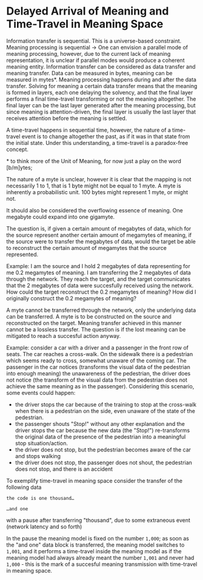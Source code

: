 # Delayed Arrival of Meaning and Time-Travel in Meaning Space



Information transfer is sequential. This is a universe-based constraint. Meaning processing is sequential -> One can envision a parallel mode of meaning processing, however, due to the current lack of meaning representation, it is unclear if parallel modes would produce a coherent meaning entity. Information transfer can be considered as data transfer and meaning transfer. Data can be measured in bytes, meaning can be measured in mytes*. Meaning processing happens during and after the data transfer. Solving for meaning a certain data transfer means that the meaning is formed in layers, each one delaying the solvency, and that the final layer performs a final time-travel transforming or not the meaning altogether. The final layer can be the last layer generated after the meaning processing, but since meaning is attention-driven, the final layer is usually the last layer that receives attention before the meaning is settled.

A time-travel happens in sequential time, however, the nature of a time-travel event is to change altogether the past, as if it was in that state from the initial state. Under this understanding, a time-travel is a paradox-free concept.


\* to think more of the Unit of Meaning, for now just a play on the word [b/m]ytes;

The nature of a myte is unclear, however it is clear that the mapping is not necessarily 1 to 1, that is 1 byte might not be equal to 1 myte. A myte is inherently a probabilistic unit. 100 bytes might represent 1 myte, or might not.

It should also be considered the overflowing essence of meaning. One megabyte could expand into one gigamyte.


The question is, if given a certain amount of megabytes of data, which for the source represent another certain amount of megamytes of meaning, if the source were to transfer the megabytes of data, would the target be able to reconstruct the certain amount of megamytes that the source represented.


Example: I am the source and I hold 2 megabytes of data representing for me 0.2 megamytes of meaning. I am transferring the 2 megabytes of data through the network. They reach the target, and the target communicates that the 2 megabytes of data were succesfully received using the network. How could the target reconstruct the 0.2 megamytes of meaning? How did I originally construct the 0.2 megamytes of meaning?


A myte cannot be transferred through the network, only the underlying data can be transferred. A myte is to be constructed on the source and reconstructed on the target. Meaning transfer achieved in this manner cannot be a lossless transfer. The question is if the lost meaning can be mitigated to reach a succesful action anyway.


Example: consider a car with a driver and a passenger in the front row of seats. The car reaches a cross-walk. On the sidewalk there is a pedestrian which seems ready to cross, somewhat unaware of the coming car. The passenger in the car notices (transforms the visual data of the pedestrian into enough meaning) the unawareness of the pedestrian, the driver does not notice (the transform of the visual data from the pedestrian does not achieve the same meaning as in the passenger). Considering this scenario, some events could happen:

+ the driver stops the car because of the training to stop at the cross-walk when there is a pedestrian on the side, even unaware of the state of the pedestrian.
+ the passenger shouts "Stop!" without any other explanation and the driver stops the car because the new data (the "Stop!") re-transforms the original data of the presence of the pedestrian into a meaningful stop situation/action.
+ the driver does not stop, but the pedestrian becomes aware of the car and stops walking
+ the driver does not stop, the passenger does not shout, the pedestrian does not stop, and there is an accident


To exemplify time-travel in meaning space consider the transfer of the following data

```
the code is one thousand…

…and one
```

with a pause after transferring "thousand", due to some extraneous event (network latency and so forth)

In the pause the meaning model is fixed on the number `1,000`; as soon as the "and one" data block is transferred, the meaning model switches to `1,001`, and it performs a time-travel inside the meaning model as if the meaning model had always already meant the number `1,001` and never had `1,000` - this is the mark of a succesful meaning transmission with time-travel in meaning space.
